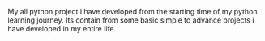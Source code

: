 My all python project i have developed from the starting time of my python learning journey.
Its contain from some basic simple to advance projects i have developed in my entire life.
